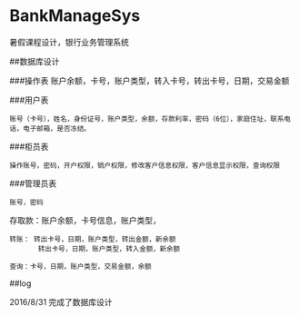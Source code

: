 # BankManageSys
暑假课程设计，银行业务管理系统

##数据库设计

###操作表
	账户余额，卡号，账户类型，转入卡号，转出卡号，日期，交易金额

	

###用户表

	账号（卡号），姓名，身份证号，账户类型，余额，存款利率，密码（6位），家庭住址，联系电话，电子邮箱，是否冻结。

###柜员表

	操作账号，密码，开户权限，销户权限，修改客户信息权限，客户信息显示权限，查询权限

###管理员表
	
	账号，密码


存取款：账户余额，卡号信息，账户类型，

	转账： 转出卡号，日期，账户类型，转出金额，新余额
		   转出卡号，日期，账户类型，转入金额，新余额

	查询：卡号，日期，账户类型，交易金额，余额


##log

2016/8/31  完成了数据库设计